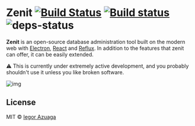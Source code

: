 # Zenit [![Build Status](https://travis-ci.org/zenit/zenit.svg?branch=master)](https://travis-ci.org/zenit/zenit) [![Build status](https://ci.appveyor.com/api/projects/status/7be8j82lv1nvm9tc?svg=true)](https://ci.appveyor.com/project/iiegor/zenit) ![deps-status](https://david-dm.org/zenit/zenit.svg)
**Zenit** is an open-source database administration tool built on the modern web with [Electron](https://github.com/atom/electron), [React](https://facebook.github.io/react/) and [Reflux](https://github.com/reflux/refluxjs). In addition to the features that zenit can offer, it can be easily extended.


:warning: This is currently under extremely active development, and you probably shouldn't use it unless you like broken software.

![img](http://i.imgur.com/JB2bMgS.png)

## License
MIT © [Iegor Azuaga](https://github.com/iiegor)
